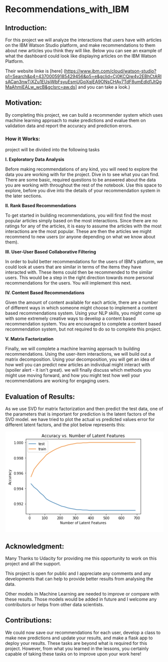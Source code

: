 # Recommendations_with_IBM

## Introduction:

For this project we will analyze the interactions that users have with articles on the IBM Watson Studio platform, and make recommendations to them about new articles you think they will like. Below you can see an example of what the dashboard could look like displaying articles on the IBM Watson Platform.

Their website linke is [here] (https://www.ibm.com/cloud/watson-studio?p1=Search&p4=43700059185429456&p5=e&gclid=Cj0KCQjw4v2EBhCtARIsACan3nwTiXZu1EUsjWbFsyuEsmUGqXqjEA9ONsCHAy7TdF8umEdld1JtQgMaAhmiEALw_wcB&gclsrc=aw.ds] and you can take a look.) 

## Motivation:

By completing this project, we can build a recommender system which uses machine learning approach to make predictions and evalue them on validation data and report the accuracy and prediction errors. 


### How it Works:

 project will be divided into the following tasks

**I. Exploratory Data Analysis**

Before making recommendations of any kind, you will need to explore the data you are working with for the project. Dive in to see what you can find. There are some basic, required questions to be answered about the data you are working with throughout the rest of the notebook. Use this space to explore, before you dive into the details of your recommendation system in the later sections.

**II. Rank Based Recommendations**

To get started in building recommendations, you will first find the most popular articles simply based on the most interactions. Since there are no ratings for any of the articles, it is easy to assume the articles with the most interactions are the most popular. These are then the articles we might recommend to new users (or anyone depending on what we know about them).

**III. User-User Based Collaborative Filtering**

In order to build better recommendations for the users of IBM's platform, we could look at users that are similar in terms of the items they have interacted with. These items could then be recommended to the similar users. This would be a step in the right direction towards more personal recommendations for the users. You will implement this next.

**IV. Content Based Recommendations**

Given the amount of content available for each article, there are a number of different ways in which someone might choose to implement a content based recommendations system. Using your NLP skills, you might come up with some extremely creative ways to develop a content based recommendation system. You are encouraged to complete a content based recommendation system, but not required to do so to complete this project.

**V. Matrix Factorization**

Finally, we will complete a machine learning approach to building recommendations. Using the user-item interactions, we will build out a matrix decomposition. Using your decomposition, you will get an idea of how well you can predict new articles an individual might interact with (spoiler alert - it isn't great). we will finally discuss which methods you might use moving forward, and how you might test how well your recommendations are working for engaging users.


## Evaluation of Results:

As we use SVD for matrix factorization and then predict the test data, one of the parameters that is important for prediction is the latent factors of the SVD model. we have tried to plot the actual vs predicted values error for different latent factors, and the plot below represents this:

![](images/validation_plot.png)

## Acknowledgment:

Many Thanks to Udacity for providing me this opportunity to work on this project and all the support.

This project is open for public and I appreciate any comments and any developments that can help to provide better results from analysing the data.

Other models in Machine Learning are needed to improve or compare with these results. Those models would be added in future and I welcome any contributors or helps from other data scientists.


## Contributions: 

We could now save our recommendations for each user, develop a class to make new predictions and update your results, and make a flask app to deploy your results. These tasks are beyond what is required for this project. However, from what you learned in the lessons, you certainly capable of taking these tasks on to improve upon your work here!




